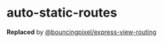 # auto-static-routes

**Replaced** by [@bouncingpixel/express-view-routing](https://github.com/BouncingPixel/node-packages/tree/master/express-view-routing)
